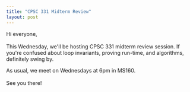 ```yaml
---
title: "CPSC 331 Midterm Review"
layout: post
---
```



<div class="col-md-12 col-lg-12">	
Hi everyone,
<br><br>
This Wednesday, we'll be hosting CPSC 331 midterm review session. If you're confused about loop invariants, proving run-time, and algorithms, definitely swing by.

As usual, we meet on Wednesdays at 6pm in MS160.
<br><br>
See you there!
<br>
</div>

